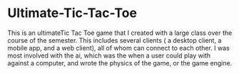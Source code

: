 # Ultimate-Tic-Tac-Toe
This is an ultimateTic Tac Toe game that I created with a large class over the course of the semester. This includes several clients ( a desktop client,  a mobile app, and a web client), all of whom can connect to each other. I was most involved with  the ai, which was the when a user could play with against a computer, and wrote the physics of the game, or the game engine. 
